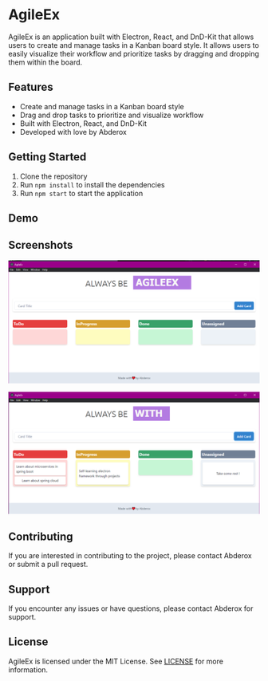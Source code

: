 # AgileEx

AgileEx is an application built with Electron, React, and DnD-Kit that allows users to create and manage tasks in a Kanban board style. It allows users to easily visualize their workflow and prioritize tasks by dragging and dropping them within the board.

## Features
- Create and manage tasks in a Kanban board style
- Drag and drop tasks to prioritize and visualize workflow
- Built with Electron, React, and DnD-Kit
- Developed with love by Abderox

## Getting Started
1. Clone the repository
2. Run `npm install` to install the dependencies
3. Run `npm start` to start the application

## Demo

## Screenshots

<p
    align="center"
>
    <img src="./github/1.png"  />

</p>

<p
    align="center"
>
    <img src="./github/2.png"  />

</p>

## Contributing
If you are interested in contributing to the project, please contact Abderox or submit a pull request.

## Support
If you encounter any issues or have questions, please contact Abderox for support.

## License
AgileEx is licensed under the MIT License. See [LICENSE](LICENSE) for more information.